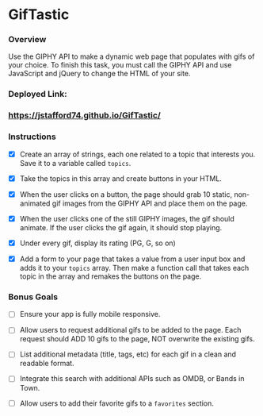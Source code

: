 # GifTastic
### Overview

Use the GIPHY API to make a dynamic web page that populates with gifs of your choice. To finish this task, you must call the GIPHY API and use JavaScript and jQuery to change the HTML of your site.

### Deployed Link:
### https://jstafford74.github.io/GifTastic/

### Instructions

- [X] Create an array of strings, each one related to a topic that interests you. Save it to a variable called `topics`.
- [X] Take the topics in this array and create buttons in your HTML.
- [X] When the user clicks on a button, the page should grab 10 static, non-animated gif images from the GIPHY API and place them on the        page.
- [X] When the user clicks one of the still GIPHY images, the gif should animate. If the user clicks the gif again, it should stop playing.

- [X] Under every gif, display its rating (PG, G, so on)

- [X] Add a form to your page that takes a value from a user input box and adds it to your `topics` array. Then make a function call that takes each topic in the array and remakes the buttons on the page.

### Bonus Goals

- [ ] Ensure your app is fully mobile responsive.

- [ ] Allow users to request additional gifs to be added to the page. Each request should ADD 10 gifs to the page, NOT overwrite the existing gifs.

- [ ] List additional metadata (title, tags, etc) for each gif in a clean and readable format.

- [ ] Integrate this search with additional APIs such as OMDB, or Bands in Town.

- [ ] Allow users to add their favorite gifs to a `favorites` section.

